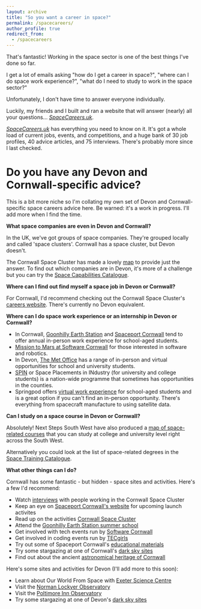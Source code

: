 ```yaml
---
layout: archive
title: "So you want a career in space?"
permalink: /spacecareers/
author_profile: true
redirect_from:
  - /spacecareers
---
```

That's fantastic! Working in the space sector is one of the best things I've done so far.

I get a lot of emails asking "how do I get a career in space?", "where can I do space work experience?", "what do I need to study to work in the space sector?"

Unfortunately, I don't have time to answer everyone individually.

Luckily, my friends and I built and ran a website that will answer (nearly) all your questions... _[SpaceCareers.uk](www.SpaceCareers.uk)_. 

_[SpaceCareers.uk](https://spacecareers.uk/)_ has everything you need to know on it. It's got a whole load of current jobs, events, and competitions, and a huge bank of 30 job profiles, 40 advice articles, and 75 interviews. There's probably more since I last checked.

Do you have any Devon and Cornwall-specific advice?
==

This is a bit more niche so I'm collating my own set of Devon and Cornwall-specific space careers advice here. Be warned: it's a work in progress. I'll add more when I find the time.

**What space companies are even in Devon and Cornwall?**

In the UK, we've got groups of space companies. They're grouped locally and called 'space clusters'. Cornwall has a space cluster, but Devon doesn't. 

The Cornwall Space Cluster has made a lovely [map](https://www.cornwallspacecluster.co.uk/wp-content/uploads/2022/03/CSC-map-0322.pdf) to provide just the answer. To find out which companies are in Devon, it's more of a challenge but you can try the [Space Capabilities Catalogue](https://sa.catapult.org.uk/space-capabilities-catalogue/).

**Where can I find out find myself a space job in Devon or Cornwall?**

For Cornwall, I'd recommend checking out the Cornwall Space Cluster's [careers website](https://www.cornwallspacecluster.co.uk/careers/). There's currently no Devon equivalent.

**Where can I do space work experience or an internship in Devon or Cornwall?**

* In Cornwall, [Goonhilly Earth Station](https://www.goonhilly.org/careers) and [Spaceport Cornwall](https://spaceportcornwall.com/) tend to offer annual in-person work experience for school-aged students.
* [Mission to Mars at Software Cornwall](https://softwarecornwall.org/mission-to-mars/) for those interested in software and robotics.
* In Devon, [The Met Office](https://www.metoffice.gov.uk/about-us/careers/apprentices-graduates-and-placements) has a range of in-person and virtual opportunities for school and university students.
* [SPIN](https://sa.catapult.org.uk/work-with-us/space-placements-industry-spin/) or Space Placements in INdustry (for university and college students) is a nation-wide programme that sometimes has opportunities in the counties.
* Springpod offers [virtual work experience](https://www.springpod.com/virtual-work-experience) for school-aged students and is a great option if you can't find an in-person opportunity. There's everything from spacecraft manufacture to using satellite data.

**Can I study on a space course in Devon or Cornwall?**

Absolutely! Next Steps South West have also produced a [map of space-related courses](https://nextstepssw.ac.uk/content/uploads/2022/10/NSSW-Space-Ed-Courses-Map.pdf) that you can study at college and university level right across the South West.

Alternatively you could look at the list of space-related degrees in the [Space Training Catalogue](https://training.spaceskills.org/degrees).

**What other things can I do?**

Cornwall has some fantastic - but hidden - space sites and activities. Here's a few I'd recommend:

* Watch [interviews](https://nextstepssw.ac.uk/resources/space-education/?utm_source=Space+Week) with people working in the Cornwall Space Cluster
* Keep an eye on [Spaceport Cornwall's website](https://spaceportcornwall.com/whats-on/) for upcoming launch activites
* Read up on the activities [Cornwall Space Cluster](https://www.cornwallspacecluster.co.uk/)
* Attend the [Goonhilly Earth Station summer school](https://www.goonhilly.org/summer-school)
* Get involved with tech events run by [Software Cornwall](https://softwarecornwall.org/events/)
* Get involved in coding events run by [TECgirls](https://www.tecgirls.co.uk/)
* Try out some of Spaceport Cornwall's [educational materials](https://spaceportcornwall.com/education/)
* Try some stargazing at one of Cornwall's [dark sky sites](https://www.nationaltrust.org.uk/lists/stargazing-in-the-south-west)
* Find out about the ancient [astronomical heritage of Cornwall](https://archaeoastronomycornwall.com/)

Here's some sites and activities for Devon (I'll add more to this soon):
* Learn about Our World From Space with [Exeter Science Centre](https://exetersciencecentre.org/events/)
* Visit the [Norman Lockyer Observatory](https://normanlockyer.com/)
* Visit the [Poltimore Inn Observatory](https://www.thepoltimoreinnnorthmolton.co.uk/stargazing-observatory)
* Try some stargazing at one of Devon's [dark sky sites](https://gostargazing.co.uk/regions/county/devon/)
